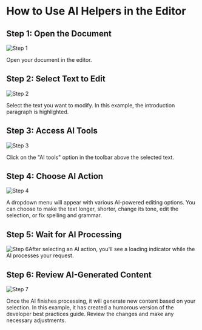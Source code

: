 # How to Use AI Helpers in the Editor

## Step 1: Open the Document

![Step 1](/img/use_ai_helpers_in_the_editor/step_1.png)

Open your document in the editor.

## Step 2: Select Text to Edit

![Step 2](/img/use_ai_helpers_in_the_editor/step_2.png)

Select the text you want to modify. In this example, the introduction paragraph is highlighted.

## Step 3: Access AI Tools

![Step 3](/img/use_ai_helpers_in_the_editor/step_3.png)

Click on the "AI tools" option in the toolbar above the selected text.

## Step 4: Choose AI Action

![Step 4](/img/use_ai_helpers_in_the_editor/step_4.png)

A dropdown menu will appear with various AI-powered editing options. You can choose to make the text longer, shorter, change its tone, edit the selection, or fix spelling and grammar.

## Step 5: Wait for AI Processing

![Step 6](/img/use_ai_helpers_in_the_editor/step_6.png)After selecting an AI action, you'll see a loading indicator while the AI processes your request.

## Step 6: Review AI-Generated Content

![Step 7](/img/use_ai_helpers_in_the_editor/step_7.png)

Once the AI finishes processing, it will generate new content based on your selection. In this example, it has created a humorous version of the developer best practices guide. Review the changes and make any necessary adjustments.
